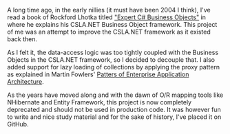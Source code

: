 A long time ago, in the early nillies (it must have been 2004 I think), I've read a book of Rockford Lhotka titled ["Expert C# Business Objects"](https://www.apress.com/br/book/9781430207375) in where he explains his CSLA.NET Business Object framework.
This project of me was an attempt to improve the CSLA.NET framework as it existed back then.

As I felt it, the data-access logic was too tightly coupled with the Business Objects in the CSLA.NET framework, so I decided to decouple that.  I also added support for lazy loading of collections by applying the proxy pattern as explained in Martin Fowlers' [Patters of Enterprise Application Architecture](https://martinfowler.com/eaaCatalog/index.html).

As the years have moved along and with the dawn of O/R mapping tools like NHibernate and Entity Framework, this project is now completely deprecated and should not be used in production code.
It was however fun to write and nice study material and for the sake of history, I've placed it on GitHub.